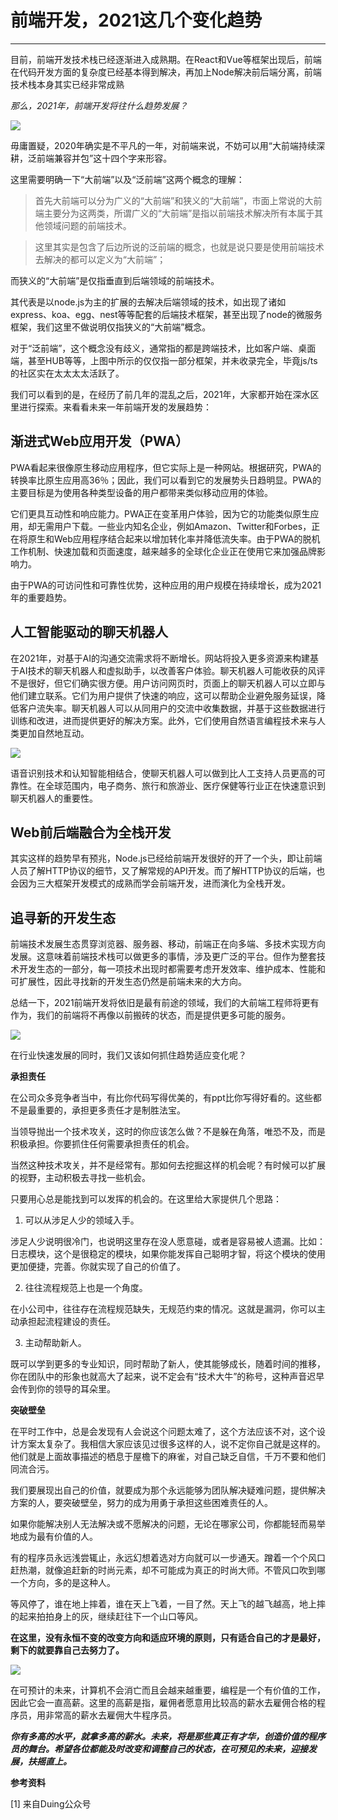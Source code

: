 # 前端开发，2021这几个变化趋势

---

目前，前端开发技术栈已经逐渐进入成熟期。在React和Vue等框架出现后，前端在代码开发方面的复杂度已经基本得到解决，再加上Node解决前后端分离，前端技术栈本身其实已经非常成熟

*那么，2021年，前端开发将往什么趋势发展？*

<img src="//cdn.jsdelivr.net/gh/caix-github/pics-storage/qdkfbhqs1.jpg"/>

毋庸置疑，2020年确实是不平凡的一年，对前端来说，不妨可以用“大前端持续深耕，泛前端兼容并包”这十四个字来形容。

这里需要明确一下“大前端”以及“泛前端”这两个概念的理解：

>首先大前端可以分为广义的“大前端”和狭义的“大前端”，市面上常说的大前端主要分为这两类，所谓广义的“大前端”是指以前端技术解决所有本属于其他领域问题的前端技术。

>这里其实是包含了后边所说的泛前端的概念，也就是说只要是使用前端技术去解决的都可以定义为“大前端”；

而狭义的“大前端”是仅指垂直到后端领域的前端技术。

其代表是以node.js为主的扩展的去解决后端领域的技术，如出现了诸如express、koa、egg、nest等等配套的后端技术框架，甚至出现了node的微服务框架，我们这里不做说明仅指狭义的“大前端”概念。

对于“泛前端”，这个概念没有歧义，通常指的都是跨端技术，比如客户端、桌面端，甚至HUB等等，上图中所示的仅仅指一部分框架，并未收录完全，毕竟js/ts的社区实在太太太太活跃了。

我们可以看到的是，在经历了前几年的混乱之后，2021年，大家都开始在深水区里进行探索。来看看未来一年前端开发的发展趋势：

## 渐进式Web应用开发（PWA）

PWA看起来很像原生移动应用程序，但它实际上是一种网站。根据研究，PWA的转换率比原生应用高36％；因此，我们可以看到它的发展势头日趋明显。PWA的主要目标是为使用各种类型设备的用户都带来类似移动应用的体验。

它们更具互动性和响应能力。PWA正在变革用户体验，因为它的功能类似原生应用，却无需用户下载。一些业内知名企业，例如Amazon、Twitter和Forbes，正在将原生和Web应用程序结合起来以增加转化率并降低流失率。由于PWA的脱机工作机制、快速加载和页面速度，越来越多的全球化企业正在使用它来加强品牌影响力。

由于PWA的可访问性和可靠性优势，这种应用的用户规模在持续增长，成为2021年的重要趋势。

## 人工智能驱动的聊天机器人

在2021年，对基于AI的沟通交流需求将不断增长。网站将投入更多资源来构建基于AI技术的聊天机器人和虚拟助手，以改善客户体验。聊天机器人可能收获的风评不是很好，但它们确实很方便。用户访问网页时，页面上的聊天机器人可以立即与他们建立联系。它们为用户提供了快速的响应，这可以帮助企业避免服务延误，降低客户流失率。聊天机器人可以从同用户的交流中收集数据，并基于这些数据进行训练和改进，进而提供更好的解决方案。此外，它们使用自然语言编程技术来与人类更加自然地互动。

<img src="//cdn.jsdelivr.net/gh/caix-github/pics-storage/qdkfbhqs2.jpg"/>

语音识别技术和认知智能相结合，使聊天机器人可以做到比人工支持人员更高的可靠性。在全球范围内，电子商务、旅行和旅游业、医疗保健等行业正在快速意识到聊天机器人的重要性。

## Web前后端融合为全栈开发

其实这样的趋势早有预兆，Node.js已经给前端开发很好的开了一个头，即让前端人员了解HTTP协议的细节，又了解常规的API开发。而了解HTTP协议的后端，也会因为三大框架开发模式的成熟而学会前端开发，进而演化为全栈开发。

## 追寻新的开发生态

前端技术发展生态贯穿浏览器、服务器、移动，前端正在向多端、多技术实现方向发展。这意味着前端技术栈可以做更多的事情，涉及更广泛的平台。但作为整套技术开发生态的一部分，每一项技术出现时都需要考虑开发效率、维护成本、性能和可扩展性，因此寻找新的开发生态仍然是前端未来的大方向。

总结一下，2021前端开发将依旧是最有前途的领域，我们的大前端工程师将更有作为，我们的前端将不再像以前搬砖的状态，而是提供更多可能的服务。

<img src="//cdn.jsdelivr.net/gh/caix-github/pics-storage/qdkfbhqs3.jpg"/>

在行业快速发展的同时，我们又该如何抓住趋势适应变化呢？

**承担责任**

在公司众多竞争者当中，有比你代码写得优美的，有ppt比你写得好看的。这些都不是最重要的，承担更多责任才是制胜法宝。

当领导抛出一个技术攻关，这时的你应该怎么做？不是躲在角落，唯恐不及，而是积极承担。你要抓住任何需要承担责任的机会。

当然这种技术攻关，并不是经常有。那如何去挖掘这样的机会呢？有时候可以扩展的视野，主动积极去寻找一些机会。

只要用心总是能找到可以发挥的机会的。在这里给大家提供几个思路：

1. 可以从涉足人少的领域入手。

  涉足人少说明很冷门，也说明这里存在没人愿意碰，或者是容易被人遗漏。比如：日志模块，这个是很稳定的模块，如果你能发挥自己聪明才智，将这个模块的使用更加便捷，完善。你就实现了自己的价值了。

2. 往往流程规范上也是一个角度。

  在小公司中，往往存在流程规范缺失，无规范约束的情况。这就是漏洞，你可以主动承担起流程建设的责任。

3. 主动帮助新人。

  既可以学到更多的专业知识，同时帮助了新人，使其能够成长，随着时间的推移，你在团队中的形象也就高大了起来，说不定会有“技术大牛”的称号，这种声音迟早会传到你的领导的耳朵里。

**突破壁垒**

在平时工作中，总是会发现有人会说这个问题太难了，这个方法应该不对，这个设计方案太复杂了。我相信大家应该见过很多这样的人，说不定你自己就是这样的。他们就是上面故事描述的栖息于屋檐下的麻雀，对自己缺乏自信，千万不要和他们同流合污。

我们要展现出自己的价值，就要成为那个永远能够为团队解决疑难问题，提供解决方案的人，要突破壁垒，努力的成为用勇于承担这些困难责任的人。

如果你能解决别人无法解决或不愿解决的问题，无论在哪家公司，你都能轻而易举地成为最有价值的人。

有的程序员永远浅尝辄止，永远幻想着选对方向就可以一步通天。蹭着一个个风口赶热潮，就像追赶新的时尚元素，却不可能成为真正的时尚大师。不管风口吹到哪一个方向，多的是这种人。

等风停了，谁在地上摔着，谁在天上飞着，一目了然。天上飞的越飞越高，地上摔的起来拍拍身上的灰，继续赶往下一个山口等风。

**在这里，没有永恒不变的改变方向和适应环境的原则，只有适合自己的才是最好，剩下的就要靠自己去努力了。**

<img src="//cdn.jsdelivr.net/gh/caix-github/pics-storage/qdkfbhqs4.jpg"/>

在可预计的未来，计算机不会消亡而且会越来越重要，编程是一个有价值的工作，因此它会一直高薪。这里的高薪是指，雇佣者愿意用比较高的薪水去雇佣合格的程序员，用非常高的薪水去雇佣大牛程序员。

***你有多高的水平，就拿多高的薪水。未来，将是那些真正有才华，创造价值的程序员的舞台。希望各位都能及时改变和调整自己的状态，在可预见的未来，迎接发展，扶摇直上。***

**参考资料**

[1] 来自Duing公众号
